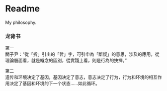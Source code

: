 # Readme
My philosophy.

### 龙背书

第一<br />
關子尹：“從「折」引出的「哲」字，可引申為「斷疑」的意思，涉及的應用，從理論層面看，就是概念的區別，從實踐上看，則是行為的抉擇。”

第二<br />
遗传和环境决定了基因，基因决定了意志，意志决定了行为，行为和环境的相互作用决定了基因和环境的下一个状态……如此循环。
